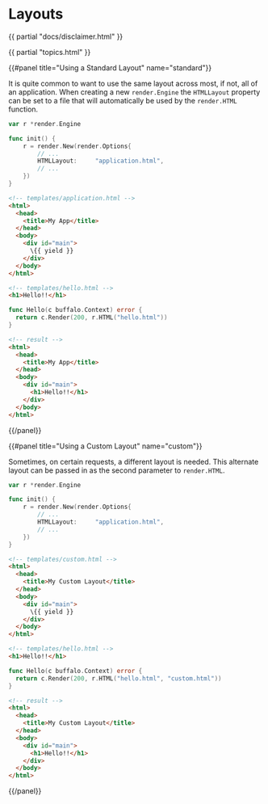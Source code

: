 # Layouts

{{ partial "docs/disclaimer.html" }}

{{ partial "topics.html" }}

{{#panel title="Using a Standard Layout" name="standard"}}

It is quite common to want to use the same layout across most, if not, all of an application. When creating a new `render.Engine` the `HTMLLayout` property can be set to a file that will automatically be used by the `render.HTML` function.

```go
var r *render.Engine

func init() {
	r = render.New(render.Options{
		// ...
		HTMLLayout:     "application.html",
		// ...
	})
}
```

```html
<!-- templates/application.html -->
<html>
  <head>
    <title>My App</title>
  </head>
  <body>
    <div id="main">
      \{{ yield }}
    </div>
  </body>
</html>
```

```html
<!-- templates/hello.html -->
<h1>Hello!!</h1>
```

```go
func Hello(c buffalo.Context) error {
  return c.Render(200, r.HTML("hello.html"))
}
```

```html
<!-- result -->
<html>
  <head>
    <title>My App</title>
  </head>
  <body>
    <div id="main">
      <h1>Hello!!</h1>
    </div>
  </body>
</html>
```

{{/panel}}

{{#panel title="Using a Custom Layout" name="custom"}}

Sometimes, on certain requests, a different layout is needed. This alternate layout can be passed in as the second parameter to `render.HTML`.

```go
var r *render.Engine

func init() {
	r = render.New(render.Options{
		// ...
		HTMLLayout:     "application.html",
		// ...
	})
}
```

```html
<!-- templates/custom.html -->
<html>
  <head>
    <title>My Custom Layout</title>
  </head>
  <body>
    <div id="main">
      \{{ yield }}
    </div>
  </body>
</html>
```

```html
<!-- templates/hello.html -->
<h1>Hello!!</h1>
```

```go
func Hello(c buffalo.Context) error {
  return c.Render(200, r.HTML("hello.html", "custom.html"))
}
```

```html
<!-- result -->
<html>
  <head>
    <title>My Custom Layout</title>
  </head>
  <body>
    <div id="main">
      <h1>Hello!!</h1>
    </div>
  </body>
</html>
```

{{/panel}}
